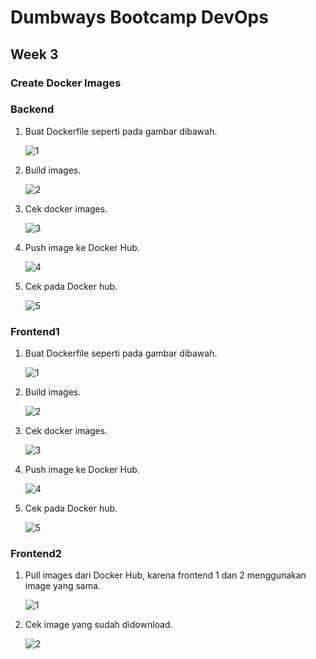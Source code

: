 # Dumbways Bootcamp DevOps
## Week 3
### Create Docker Images


### Backend
1. Buat Dockerfile seperti pada gambar dibawah.
   
   ![1]()

2. Build images.
   
   ![2]()

3. Cek docker images.
   
   ![3]()

4. Push image ke Docker Hub.
   
   ![4]()

5. Cek pada Docker hub.
   
   ![5]()

### Frontend1
1. Buat Dockerfile seperti pada gambar dibawah.
   
   ![1]()

2. Build images.
   
   ![2]()

3. Cek docker images.
   
   ![3]()

4. Push image ke Docker Hub.
   
   ![4]()

5. Cek pada Docker hub.
   
   ![5]()

### Frontend2
1. Pull images dari Docker Hub, karena frontend 1 dan 2 menggunakan image yang sama.
   
   ![1]()

2. Cek image yang sudah didownload.
   
   ![2]()